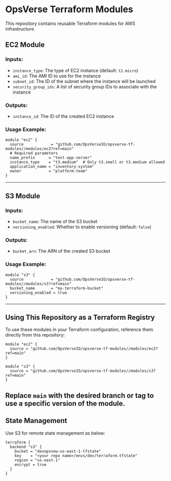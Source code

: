 # OpsVerse Terraform Modules

This repository contains reusable Terraform modules for AWS infrastructure.

## EC2 Module

### Inputs:
- `instance_type`: The type of EC2 instance (default: `t2.micro`)
- `ami_id`: The AMI ID to use for the instance
- `subnet_id`: The ID of the subnet where the instance will be launched
- `security_group_ids`: A list of security group IDs to associate with the instance

### Outputs:
- `instance_id`: The ID of the created EC2 instance

### Usage Example:
```hcl
module "ec2" {
  source            = "github.com/OpsVerseIO/opsverse-tf-modules//modules/ec2?ref=main"
  # Required parameters
  name_prefix      = "test-app-server"
  instance_type    = "t3.medium"  # Only t3.small or t3.medium allowed
  application_name = "inventory-system"
  owner            = "platform-team"
}
```

---

## S3 Module

### Inputs:
- `bucket_name`: The name of the S3 bucket
- `versioning_enabled`: Whether to enable versioning (default: `false`)

### Outputs:
- `bucket_arn`: The ARN of the created S3 bucket

### Usage Example:
```hcl
module "s3" {
  source            = "github.com/OpsVerseIO/opsverse-tf-modules//modules/s3?ref=main"
  bucket_name       = "my-terraform-bucket"
  versioning_enabled = true
}
```

---

## Using This Repository as a Terraform Registry

To use these modules in your Terraform configuration, reference them directly from this repository:

```hcl
module "ec2" {
  source = "github.com/OpsVerseIO/opsverse-tf-modules//modules/ec2?ref=main"
}

module "s3" {
  source = "github.com/OpsVerseIO/opsverse-tf-modules//modules/s3?ref=main"
}
```

Replace `main` with the desired branch or tag to use a specific version of the module.
---
## State Management
Use S3 for remote state management as below:
```
terraform {
  backend "s3" {
    bucket = "devopsnow-us-east-1-tfstate"
    key    = "<your repo name>/envs/dev/terraform.tfstate"
    region = "us-east-1"
    encrypt = true
  }
}
```
